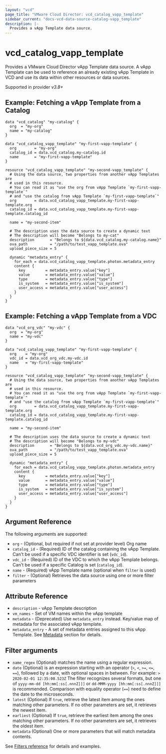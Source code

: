 ```yaml
---
layout: "vcd"
page_title: "VMware Cloud Director: vcd_catalog_vapp_template"
sidebar_current: "docs-vcd-data-source-catalog-vapp_template"
description: |-
  Provides a vApp Template data source.
---
```


# vcd\_catalog\_vapp\_template

Provides a VMware Cloud Director vApp Template data source. A vApp Template can be used to reference an already existing
vApp Template in VCD and use its data within other resources or data sources.

Supported in provider *v3.8+*

## Example: Fetching a vApp Template from a Catalog

```hcl
data "vcd_catalog" "my-catalog" {
  org  = "my-org"
  name = "my-catalog"
}

data "vcd_catalog_vapp_template" "my-first-vapp-template" {
  org        = "my-org"
  catalog_id = data.vcd_catalog.my-catalog.id
  name       = "my-first-vapp-template"
}

resource "vcd_catalog_vapp_template" "my-second-vapp_template" {
  # Using the data source, two properties from another vApp Templates are
  # used in this resource.
  # You can read it as "use the org from vApp Template `my-first-vapp-template`"
  # and "use the catalog from vApp Template `my-first-vapp-template`"
  org        = data.vcd_catalog_vapp_template.my-first-vapp-template.org
  catalog_id = data.vcd_catalog_vapp_template.my-first-vapp-template.catalog_id

  name = "my-second-item"

  # The description uses the data source to create a dynamic text
  # The description will become "Belongs to my-cat"
  description       = "Belongs to ${data.vcd_catalog.my-catalog.name}"
  ova_path          = "/path/to/test_vapp_template.ova"
  upload_piece_size = 5
  
  dynamic "metadata_entry" {
    for_each = data.vcd_catalog_vapp_template.photon.metadata_entry
    content {
      key         = metadata_entry.value["key"]
      value       = metadata_entry.value["value"]
      type        = metadata_entry.value["type"]
      is_system   = metadata_entry.value["is_system"]
      user_access = metadata_entry.value["user_access"]
    }
  }
}
```

## Example: Fetching a vApp Template from a VDC

```hcl
data "vcd_org_vdc" "my-vdc" {
  org  = "my-org"
  name = "my-vdc"
}

data "vcd_catalog_vapp_template" "my-first-vapp-template" {
  org    = "my-org"
  vdc_id = data.vcd_org_vdc.my-vdc.id
  name   = "my-first-vapp-template"
}

resource "vcd_catalog_vapp_template" "my-second-vapp_template" {
  # Using the data source, two properties from another vApp Templates are
  # used in this resource.
  # You can read it as "use the org from vApp Template `my-first-vapp-template`"
  # and "use the catalog from vApp Template `my-first-vapp-template`"
  org        = data.vcd_catalog_vapp_template.my-first-vapp-template.org
  catalog_id = data.vcd_catalog_vapp_template.my-first-vapp-template.catalog_id

  name = "my-second-item"

  # The description uses the data source to create a dynamic text
  # The description will become "Belongs to my-vdc"
  description       = "Belongs to ${data.vcd_org_vdc.my-vdc.name}"
  ova_path          = "/path/to/test_vapp_template.ova"
  upload_piece_size = 5
  
  dynamic "metadata_entry" {
    for_each = data.vcd_catalog_vapp_template.photon.metadata_entry
    content {
      key         = metadata_entry.value["key"]
      value       = metadata_entry.value["value"]
      type        = metadata_entry.value["type"]
      is_system   = metadata_entry.value["is_system"]
      user_access = metadata_entry.value["user_access"]
    }
  }
}
```

## Argument Reference

The following arguments are supported:

* `org` - (Optional, but required if not set at provider level) Org name 
* `catalog_id` - (Required) ID of the catalog containing the vApp Template. Can't be used if a specific VDC identifier is set (`vdc_id`).
* `vdc_id` - (Required) ID of the VDC to which the vApp Template belongs. Can't be used if a specific Catalog is set (`catalog_id`).
* `name` - (Required) vApp Template name (optional when `filter` is used)
* `filter` - (Optional) Retrieves the data source using one or more filter parameters

## Attribute Reference

* `description` - vApp Template description
* `vm_names` - Set of VM names within the vApp template
* `metadata` - (Deprecated) Use `metadata_entry` instead. Key/value map of metadata for the associated vApp template.
* `metadata_entry` - A set of metadata entries assigned to this vApp Template. See [Metadata](/providers/vmware/vcd/latest/docs/resources/catalog_vapp_template#metadata) section for details.

## Filter arguments

* `name_regex` (Optional) matches the name using a regular expression.
* `date` (Optional) is an expression starting with an operator (`>`, `<`, `>=`, `<=`, `==`), followed by a date, with
  optional spaces in between. For example: `> 2020-02-01 12:35:00.523Z`
  The filter recognizes several formats, but one of `yyyy-mm-dd [hh:mm[:ss[.nnnZ]]]` or `dd-MMM-yyyy [hh:mm[:ss[.nnnZ]]]`
  is recommended.
  Comparison with equality operator (`==`) need to define the date to the microseconds.
* `latest` (Optional) If `true`, retrieve the latest item among the ones matching other parameters. If no other parameters
  are set, it retrieves the newest item.
* `earliest` (Optional) If `true`, retrieve the earliest item among the ones matching other parameters. If no other parameters
  are set, it retrieves the oldest item.
* `metadata` (Optional) One or more parameters that will match metadata contents.

See [Filters reference](/providers/vmware/vcd/latest/docs/guides/data_source_filters) for details and examples.
